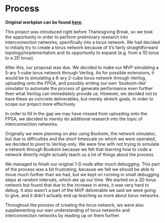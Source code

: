 # Process

**Original workplan can be found [here](https://github.com/KaitlynKeil/InterconNetwork/blob/master/project_proposal.md).**

This project was introduced right before Thanksgiving Break, so we took the opportunity in order to perform preliminary research into interconnection networks, specifically into a torus network. We had decided to initially try to create a torus network because of it’s fairly straightforward topology/implementation and its opportunity to expand (e.g. from a 1D torus to a 2D torus).

After this, our proposal was due. We decided to make our MVP simulating a 5-ary 1-cube torus network through Verilog. As for possible extensions, it would be to simulating a 8-ary 2-cube torus network through Verilog, uploading onto the FPGA, and possibly writing our own ‘booksim-like’ simulator to automate the process of generate performance even further then what Verilog can immediately provide us. However, we decided not to have these as concrete deliverables, but merely stretch goals, in order to scope our project more effectively.

In order to fill in the gap we may have missed from uploading onto the FPGA, we decided to merely do additional research into the topic of interconnection networks.

Originally we were planning on also using Booksim, the network simulator, but due to difficulties and the short timescale on which we were operated, we decided to pivot to Verilog-only. We were fine with not trying to simulate a network through Booksim because we felt that learning how to code a network directly might actually teach us a lot of things about the process.

We managed to finish our original 1-D node after much debugging. This part of the process was a bit frustrating, because we felt we should be able to move much further than we had, but we kept on running in small debugging steps at random intervals, which ate up our time. We started on a 2D torus network but found that due to the increase in wires, it was very hard to debug. It also wasn’t a part of the MVP deliverable we said we were going to give, and it didn’t actually end up teaching us more about torus networks.

Throughout the process of creating the torus network, we were also supplementing our own understanding of torus networks and interconnection networks by reading up on them further.
